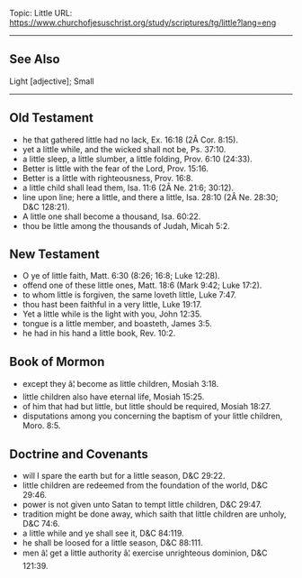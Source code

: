 Topic: Little
URL: https://www.churchofjesuschrist.org/study/scriptures/tg/little?lang=eng

---

## See Also

Light [adjective]; Small

---

## Old Testament

- he that gathered little had no lack, Ex. 16:18 (2Â Cor. 8:15).
- yet a little while, and the wicked shall not be, Ps. 37:10.
- a little sleep, a little slumber, a little folding, Prov. 6:10 (24:33).
- Better is little with the fear of the Lord, Prov. 15:16.
- Better is a little with righteousness, Prov. 16:8.
- a little child shall lead them, Isa. 11:6 (2Â Ne. 21:6; 30:12).
- line upon line; here a little, and there a little, Isa. 28:10 (2Â Ne. 28:30; D&C 128:21).
- A little one shall become a thousand, Isa. 60:22.
- thou be little among the thousands of Judah, Micah 5:2.

## New Testament

- O ye of little faith, Matt. 6:30 (8:26; 16:8; Luke 12:28).
- offend one of these little ones, Matt. 18:6 (Mark 9:42; Luke 17:2).
- to whom little is forgiven, the same loveth little, Luke 7:47.
- thou hast been faithful in a very little, Luke 19:17.
- Yet a little while is the light with you, John 12:35.
- tongue is a little member, and boasteth, James 3:5.
- he had in his hand a little book, Rev. 10:2.

## Book of Mormon

- except they â¦ become as little children, Mosiah 3:18.
- little children also have eternal life, Mosiah 15:25.
- of him that had but little, but little should be required, Mosiah 18:27.
- disputations among you concerning the baptism of your little children, Moro. 8:5.

## Doctrine and Covenants

- will I spare the earth but for a little season, D&C 29:22.
- little children are redeemed from the foundation of the world, D&C 29:46.
- power is not given unto Satan to tempt little children, D&C 29:47.
- tradition might be done away, which saith that little children are unholy, D&C 74:6.
- a little while and ye shall see it, D&C 84:119.
- he shall be loosed for a little season, D&C 88:111.
- men â¦ get a little authority â¦ exercise unrighteous dominion, D&C 121:39.

